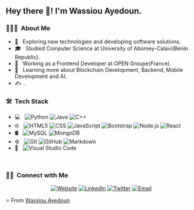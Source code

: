
<h2> Hey there 👋! I'm Wassiou Ayedoun.</h2>

<h3> 👨🏻‍💻 &nbsp;About Me </h3>

- 🤔 &nbsp; Exploring new technologies and developing software solutions.
- 🎓 &nbsp; Studied Computer Science at University of Abomey-Calavi(Benin Republic).
- 💼 &nbsp; Working as a Frontend Developer at OPEN Groupe(France).
- 🌱 &nbsp; Learning more about Blockchain Development, Backend, Mobile Development and AI.
- ✍️ &nbsp;.

<h3> 🛠 &nbsp;Tech Stack</h3>

- 💻 &nbsp;
  ![Python](https://img.shields.io/badge/-Python-333333?style=flat&logo=python)
  ![Java](https://img.shields.io/badge/-Java-333333?style=flat&logo=java&logoColor=005990)
  ![C++](https://img.shields.io/badge/-C++-333333?style=flat&logo=C%2B%2B&logoColor=00599C)
- 🌐 &nbsp;
  ![HTML5](https://img.shields.io/badge/-HTML5-333333?style=flat&logo=HTML5)
  ![CSS](https://img.shields.io/badge/-CSS-333333?style=flat&logo=CSS3&logoColor=1572B6)
  ![JavaScript](https://img.shields.io/badge/-JavaScript-333333?style=flat&logo=javascript)
  ![Bootstrap](https://img.shields.io/badge/-Bootstrap-333333?style=flat&logo=bootstrap&logoColor=563D7C)
  ![Node.js](https://img.shields.io/badge/-Node.js-333333?style=flat&logo=node.js)
  ![React](https://img.shields.io/badge/-React-333333?style=flat&logo=react)
- 🛢 &nbsp;
  ![MySQL](https://img.shields.io/badge/-MySQL-333333?style=flat&logo=mysql)
  ![MongoDB](https://img.shields.io/badge/-MongoDB-333333?style=flat&logo=mongodb)
- ⚙️ &nbsp;
  ![Git](https://img.shields.io/badge/-Git-333333?style=flat&logo=git)
  ![GitHub](https://img.shields.io/badge/-GitHub-333333?style=flat&logo=github)
  ![Markdown](https://img.shields.io/badge/-Markdown-333333?style=flat&logo=markdown)
- 🔧 &nbsp;
  ![Visual Studio Code](https://img.shields.io/badge/-Visual%20Studio%20Code-333333?style=flat&logo=visual-studio-code&logoColor=007ACC)

<br/>

<h3> 🤝🏻 &nbsp;Connect with Me </h3>

<p align="center">
<a href="https://wassiou-ayedoun.netlify.app/"><img alt="Website" src="https://img.shields.io/badge/Website-www.wassiou--ayedoun.com-blue?style=flat-square&logo=google-chrome"></a>
<a href="https://www.linkedin.com/in/wayedoun26/"><img alt="LinkedIn" src="https://img.shields.io/badge/LinkedIn-Wassiou%20Ayedoun-blue?style=flat-square&logo=linkedin"></a>
<a href="https://twitter.com/Wayd_AYD"><img alt="Twitter" src="https://img.shields.io/badge/Twitter-Wayd__AYD-blue?style=flat-square&logo=twitter"></a>
<a href="mailto:wayedoun@gmail.com"><img alt="Email" src="https://img.shields.io/badge/Email-wayedoun%40gmail.com-blue?style=flat-square&logo=gmail"></a>
</p>

⭐️ From [Wassiou Ayedoun](https://github.com/Wayd26)
